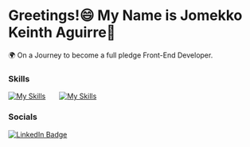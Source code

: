 Greetings!😄 My Name is Jomekko Keinth Aguirre👋
========================================================================================================================================

🌍 On a Journey to become a full pledge Front-End Developer.
<br>

### Skills

[![My Skills](https://skillicons.dev/icons?i=html,css)](https://skillicons.dev) &nbsp;&nbsp;&nbsp;&nbsp;&nbsp;  [![My Skills](https://skillicons.dev/icons?i=figma)](https://skillicons.dev)
<br/>

### Socials

<div id="badges">
  <a href="https://www.linkedin.com">
    <img src="https://img.shields.io/badge/LinkedIn-blue?style=for-the-badge&logo=linkedin&logoColor=white" alt="LinkedIn Badge"/>
  </a>
</div>
